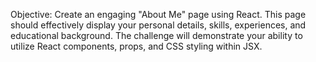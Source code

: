 Objective: Create an engaging "About Me" page using React. This page should effectively display your personal details, skills, experiences, and educational background. The challenge will demonstrate your ability to utilize React components, props, and CSS styling within JSX.
